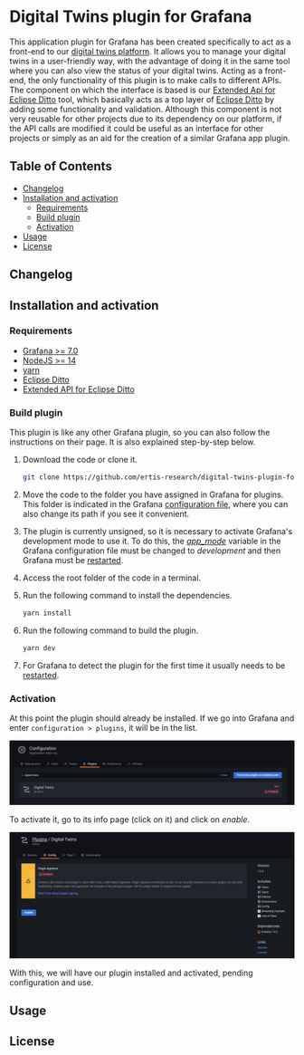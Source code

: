 # Digital Twins plugin for Grafana

This application plugin for Grafana has been created specifically to act as a front-end to our [digital twins platform](https://github.com/ertis-research/digital-twins-platform). It allows you to manage your digital twins in a user-friendly way, with the advantage of doing it in the same tool where you can also view the status of your digital twins. Acting as a front-end, the only functionality of this plugin is to make calls to different APIs. The component on which the interface is based is our [Extended Api for Eclipse Ditto](https://github.com/ertis-research/extended-api-for-eclipse-ditto) tool, which basically acts as a top layer of [Eclipse Ditto](https://www.eclipse.org/ditto/) by adding some functionality and validation. Although this component is not very reusable for other projects due to its dependency on our platform, if the API calls are modified it could be useful as an interface for other projects or simply as an aid for the creation of a similar Grafana app plugin.

## Table of Contents
- [Changelog](#changelog)
- [Installation and activation](#installation-and-activation)
   - [Requirements](#requirements)
   - [Build plugin](#build-plugin)
   - [Activation](#activation)
- [Usage](#usage)
- [License](#license)

## Changelog

## Installation and activation

### Requirements
- [Grafana >= 7.0](https://grafana.com/)
- [NodeJS >= 14](https://nodejs.org/es/)
- [yarn](https://yarnpkg.com/)
- [Eclipse Ditto](https://www.eclipse.org/ditto/)
- [Extended API for Eclipse Ditto](https://github.com/ertis-research/extended-api-for-eclipse-ditto)

### Build plugin

This plugin is like any other Grafana plugin, so you can also follow the instructions on their page. It is also explained step-by-step below.

1. Download the code or clone it.
   ```bash
   git clone https://github.com/ertis-research/digital-twins-plugin-for-grafana.git
   ```
2. Move the code to the folder you have assigned in Grafana for plugins. This folder is indicated in the Grafana [configuration file](https://grafana.com/docs/grafana/v9.0/setup-grafana/configure-grafana/#plugins), where you can also change its path if you see it convenient. 

3. The plugin is currently unsigned, so it is necessary to activate Grafana's development mode to use it. To do this, the [*app_mode*](https://grafana.com/docs/grafana/latest/setup-grafana/configure-grafana/#app_mode) variable in the Grafana configuration file must be changed to *development* and then Grafana must be [restarted](https://grafana.com/docs/grafana/v9.0/setup-grafana/restart-grafana/).

4. Access the root folder of the code in a terminal.

5. Run the following command to install the dependencies. 
   ```bash
   yarn install
   ```

6. Run the following command to build the plugin.
   ```bash
   yarn dev
   ```
7. For Grafana to detect the plugin for the first time it usually needs to be [restarted](https://grafana.com/docs/grafana/v9.0/setup-grafana/restart-grafana/).

### Activation

At this point the plugin should already be installed. If we go into Grafana and enter `configuration > plugins`, it will be in the list. 

![Plugin in list](src/img/readme/plugins-list.JPG)

To activate it, go to its info page (click on it) and click on *enable*.

![Enable button](src/img/readme/enable-button.jpg)

With this, we will have our plugin installed and activated, pending configuration and use.

## Usage

## License

